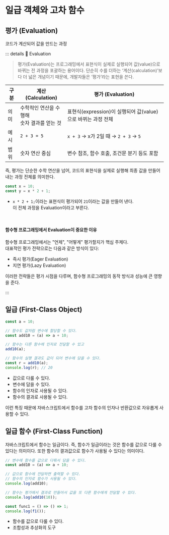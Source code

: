 # 일급 객체와 고차 함수

## 평가 (Evaluation)

코드가 계산되어 값을 만드는 과정

::: details 🧩 Evaluation

> 평가(Evaluation)는 프로그래밍에서 표현식이 실제로 실행되어 값(value)으로 바뀌는 전 과정을 포괄하는 용어이다.
> 단순히 수를 더하는 ‘계산(calculation)’보다 더 넓은 개념이기 때문에, 개발자들은 ‘평가’라는 표현을 쓴다.

| 구분 | 계산 (Calculation)                             | 평가 (Evaluation)                                            |
| ---- | ---------------------------------------------- | ------------------------------------------------------------ |
| 의미 | 수학적인 연산을 수행해 <br>숫자 결과를 얻는 것 | 표현식(expression)이 실행되어 값(value)으로 바뀌는 과정 전체 |
| 예시 | `2 + 3 = 5`                                    | `x + 3` → x가 2일 때 → `2 + 3` → `5`                         |
| 범위 | 숫자 연산 중심                                 | 변수 참조, 함수 호출, 조건문 분기 등도 포함                  |

즉, 평가는 단순한 수학 연산을 넘어, 코드의 표현식을 실제로 실행해 최종 값을 만들어내는 과정 전체를 의미한다.

```js
const x = 10;
const y = x * 2 + 1;
```

- `x * 2 + 1;`이라는 표현식이 평가되어 `21`이라는 값을 만들어 낸다.  
  이 전체 과정을 Evaluation이라고 부른다.

<br>

#### 함수형 프로그래밍에서 Evaluation이 중요한 이유

함수형 프로그래밍에서는 "언제", "어떻게" 평가할지가 핵심 주제다.  
대표적인 평가 전략으로는 다음과 같은 방식이 있다:

- 즉시 평가(Eager Evaluation)
- 지연 평가(Lazy Evaluation)

이러한 전략들은 평가 시점을 다루며, 함수형 프로그래밍의 동작 방식과 성능에 큰 영향을 준다.

:::

## 일급 (First-Class Object)

```js
const a = 10;

// 함수도 값처럼 변수에 할당할 수 있다.
const add10 = (a) => a + 10;

// 함수는 다른 함수에 인자로 전달할 수 있고
add10(a);

// 함수의 실행 결과도 값이 되어 변수에 담을 수 있다.
const r = add10(a);
console.log(r); // 20
```

- 값으로 다룰 수 있다.
- 변수에 담을 수 있다.
- 함수의 인자로 사용될 수 있다.
- 함수의 결과로 사용될 수 있다.

이런 특징 때문에 자바스크립트에서 함수를 고차 함수의 인자나 반환값으로 자유롭게 사용할 수 있다.

## 일급 함수 (First-Class Function)

자바스크립트에서 함수는 일급이다. 즉, 함수가 일급이라는 것은 함수를 값으로 다룰 수 있다는 의미이다.
또한 함수의 결과값으로 함수가 사용될 수 있다는 의미이다.

```js
// 변수에 함수를 값으로 다뤄서 담을 수 있다.
const add10 = (a) => a + 10;

// 값으로 함수에 전달하면 출력할 수 있다.
// 함수의 인자로 함수가 사용될 수 있다.
console.log(add10);

// 함수는 평가에서 결과로 만들어서 값을 또 다른 함수에게 전달할 수 있다.
console.log(add10(10));

const func1 = () => () => 1;
console.log(f1());
```

- 함수를 값으로 다룰 수 있다.
- 조합성과 추상화의 도구

<!-- ## 고차 함수 (Higher-Order Functions) -->
